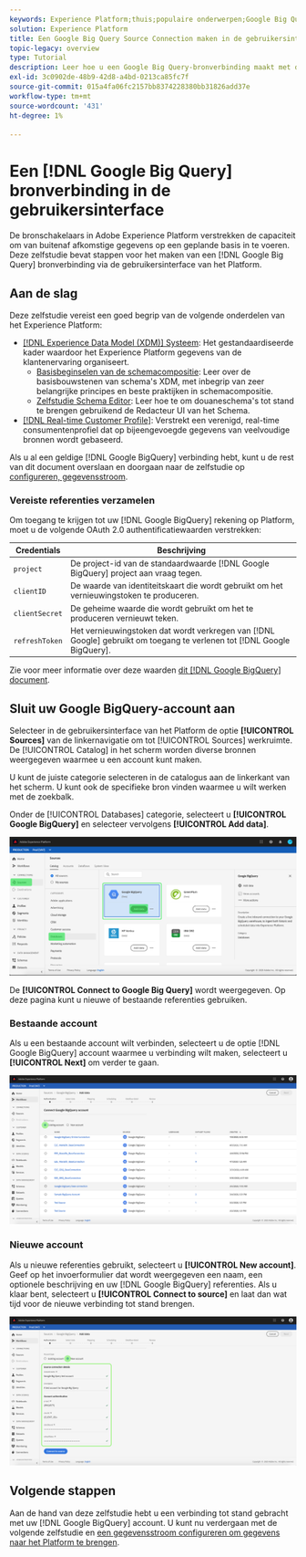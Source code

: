 ```yaml
---
keywords: Experience Platform;thuis;populaire onderwerpen;Google Big Query;google big query;GBQ;gbq
solution: Experience Platform
title: Een Google Big Query Source Connection maken in de gebruikersinterface
topic-legacy: overview
type: Tutorial
description: Leer hoe u een Google Big Query-bronverbinding maakt met de Adobe Experience Platform-gebruikersinterface.
exl-id: 3c0902de-48b9-42d8-a4bd-0213ca85fc7f
source-git-commit: 015a4fa06fc2157bb8374228380bb31826add37e
workflow-type: tm+mt
source-wordcount: '431'
ht-degree: 1%

---
```


# Een [!DNL Google Big Query] bronverbinding in de gebruikersinterface

De bronschakelaars in Adobe Experience Platform verstrekken de capaciteit om van buitenaf afkomstige gegevens op een geplande basis in te voeren. Deze zelfstudie bevat stappen voor het maken van een [!DNL Google Big Query] bronverbinding via de gebruikersinterface van het Platform.

## Aan de slag

Deze zelfstudie vereist een goed begrip van de volgende onderdelen van het Experience Platform:

* [[!DNL Experience Data Model (XDM)] Systeem](../../../../../xdm/home.md): Het gestandaardiseerde kader waardoor het Experience Platform gegevens van de klantenervaring organiseert.
   * [Basisbeginselen van de schemacompositie](../../../../../xdm/schema/composition.md): Leer over de basisbouwstenen van schema&#39;s XDM, met inbegrip van zeer belangrijke principes en beste praktijken in schemacompositie.
   * [Zelfstudie Schema Editor](../../../../../xdm/tutorials/create-schema-ui.md): Leer hoe te om douaneschema&#39;s tot stand te brengen gebruikend de Redacteur UI van het Schema.
* [[!DNL Real-time Customer Profile]](../../../../../profile/home.md): Verstrekt een verenigd, real-time consumentenprofiel dat op bijeengevoegde gegevens van veelvoudige bronnen wordt gebaseerd.

Als u al een geldige [!DNL Google BigQuery] verbinding hebt, kunt u de rest van dit document overslaan en doorgaan naar de zelfstudie op [configureren, gegevensstroom](../../dataflow/databases.md).

### Vereiste referenties verzamelen

Om toegang te krijgen tot uw [!DNL Google BigQuery] rekening op Platform, moet u de volgende OAuth 2.0 authentificatiewaarden verstrekken:

| Credentials | Beschrijving |
| ---------- | ----------- |
| `project` | De project-id van de standaardwaarde [!DNL Google BigQuery] project aan vraag tegen. |
| `clientID` | De waarde van identiteitskaart die wordt gebruikt om het vernieuwingstoken te produceren. |
| `clientSecret` | De geheime waarde die wordt gebruikt om het te produceren vernieuwt teken. |
| `refreshToken` | Het vernieuwingstoken dat wordt verkregen van [!DNL Google] gebruikt om toegang te verlenen tot [!DNL Google BigQuery]. |

Zie voor meer informatie over deze waarden [dit [!DNL Google BigQuery] document](https://cloud.google.com/storage/docs/json_api/v1/how-tos/authorizing).

## Sluit uw Google BigQuery-account aan

Selecteer in de gebruikersinterface van het Platform de optie **[!UICONTROL Sources]** van de linkernavigatie om tot [!UICONTROL Sources] werkruimte. De [!UICONTROL Catalog] in het scherm worden diverse bronnen weergegeven waarmee u een account kunt maken.

U kunt de juiste categorie selecteren in de catalogus aan de linkerkant van het scherm. U kunt ook de specifieke bron vinden waarmee u wilt werken met de zoekbalk.

Onder de [!UICONTROL Databases] categorie, selecteert u **[!UICONTROL Google BigQuery]** en selecteer vervolgens **[!UICONTROL Add data]**.

![](../../../../images/tutorials/create/google-big-query/catalog.png)

De **[!UICONTROL Connect to Google Big Query]** wordt weergegeven. Op deze pagina kunt u nieuwe of bestaande referenties gebruiken.

### Bestaande account

Als u een bestaande account wilt verbinden, selecteert u de optie [!DNL Google BigQuery] account waarmee u verbinding wilt maken, selecteert u **[!UICONTROL Next]** om verder te gaan.

![](../../../../images/tutorials/create/google-big-query/existing.png)

### Nieuwe account

Als u nieuwe referenties gebruikt, selecteert u **[!UICONTROL New account]**. Geef op het invoerformulier dat wordt weergegeven een naam, een optionele beschrijving en uw [!DNL Google BigQuery] referenties. Als u klaar bent, selecteert u **[!UICONTROL Connect to source]** en laat dan wat tijd voor de nieuwe verbinding tot stand brengen.

![](../../../../images/tutorials/create/google-big-query/new.png)

## Volgende stappen

Aan de hand van deze zelfstudie hebt u een verbinding tot stand gebracht met uw [!DNL Google BigQuery] account. U kunt nu verdergaan met de volgende zelfstudie en [een gegevensstroom configureren om gegevens naar het Platform te brengen](../../dataflow/databases.md).

